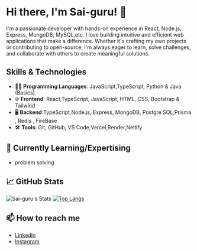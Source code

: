 # Hi there, I'm Sai-guru! 👋

I'm a passionate developer with hands-on experience in React, Node.js, Express, MongoDB, MySQL,etc. I love building intuitive and efficient web applications that make a difference. Whether it's crafting my own projects or contributing to open-source, I'm always eager to learn, solve challenges, and collaborate with others to create meaningful solutions.

## Skills & Technologies
- 🧑‍💻 **Programming Languages**: JavaScript,TypeScript, Python & Java (Basics)
- 🌐 **Frontend**: React,TypeScript, JavaScript, HTML, CSS, Bootstrap & Tailwind
- 🖥️ **Backend**:TypeScript,Node.js, Express, MongoDB, Postgre SQL,Prisma , Redis , FireBase
- 🛠️ **Tools**: Git, GitHub, VS Code,Vercel,Render,Netlify



## 🌱 Currently Learning/Expertising
 - problem solving

## 📈 GitHub Stats
![Sai-guru's Stats](https://github-readme-stats.vercel.app/api?username=Sai-guru&theme=blue-green&show_icons=true&hide_border=false&count_private=true)   [![Top Langs](https://github-readme-stats.vercel.app/api/top-langs/?username=Sai-guru&layout=compact)](https://github.com/Sai-guru/github-readme-stats)

## 📫 How to reach me
- [LinkedIn](https://www.linkedin.com/in/sai-guru-prigeesh-m-9a429730a?utm_source=share&utm_campaign=share_via&utm_content=profile&utm_medium=android_app)
- [Instagram](https://www.instagram.com/prigeesh._.2006?igsh=MWJhZHdtamluNXZzZw==)

